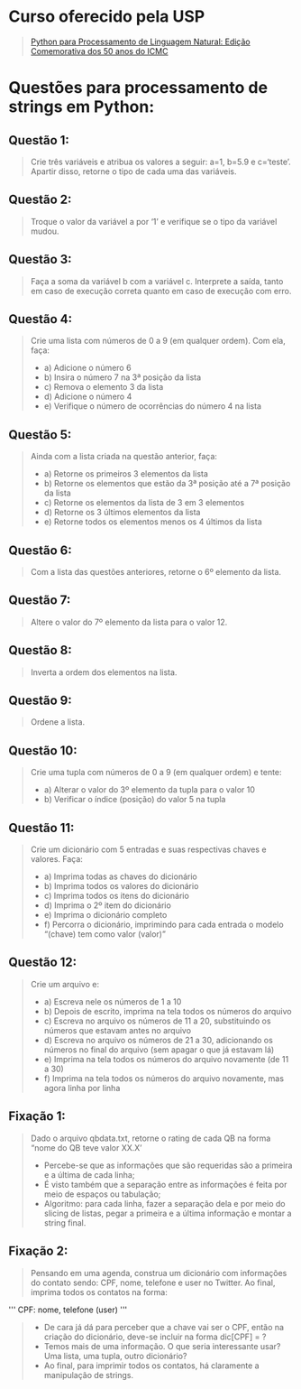 # Curso oferecido pela USP

> [Python para Processamento de Linguagem Natural: Edição Comemorativa dos 50 anos do ICMC](https://cursosextensao.usp.br/course/view.php?id=2721)

# Questões para processamento de strings em Python:

## Questão 1: 

> Crie três variáveis e atribua os valores a seguir: a=1, b=5.9 e c=‘teste’. Apartir disso, retorne o tipo de cada uma das variáveis.

## Questão 2: 

> Troque o valor da variável a por ‘1’ e verifique se o tipo da variável mudou.

## Questão 3:

> Faça a soma da variável b com a variável c. Interprete a saída, tanto em caso de execução correta quanto em caso de execução com erro.

## Questão 4: 

> Crie uma lista com números de 0 a 9 (em qualquer ordem). Com ela, faça:
> * a) Adicione o número 6
> * b) Insira o número 7 na 3ª posição da lista
> * c) Remova o elemento 3 da lista
> * d) Adicione o número 4
> * e) Verifique o número de ocorrências do número 4 na lista

## Questão 5:

> Ainda com a lista criada na questão anterior, faça:
> * a) Retorne os primeiros 3 elementos da lista
> * b) Retorne os elementos que estão da 3ª posição até a 7ª posição da lista
> * c) Retorne os elementos da lista de 3 em 3 elementos
> * d) Retorne os 3 últimos elementos da lista
> * e) Retorne todos os elementos menos os 4 últimos da lista

## Questão 6: 

> Com a lista das questões anteriores, retorne o 6º elemento da lista.

## Questão 7: 

> Altere o valor do 7º elemento da lista para o valor 12.

## Questão 8:

> Inverta a ordem dos elementos na lista.

## Questão 9:

> Ordene a lista.

## Questão 10: 

> Crie uma tupla com números de 0 a 9 (em qualquer ordem) e tente:
> * a) Alterar o valor do 3º elemento da tupla para o valor 10
> * b) Verificar o índice (posição) do valor 5 na tupla

## Questão 11:

> Crie um dicionário com 5 entradas e suas respectivas chaves e valores. Faça:
> * a) Imprima todas as chaves do dicionário
> * b) Imprima todos os valores do dicionário
> * c) Imprima todos os itens do dicionário
> * d) Imprima o 2º item do dicionário
> * e) Imprima o dicionário completo
> * f) Percorra o dicionário, imprimindo para cada entrada o modelo “(chave) tem como valor (valor)”

## Questão 12: 

> Crie um arquivo e:
> * a) Escreva nele os números de 1 a 10
> * b) Depois de escrito, imprima na tela todos os números do arquivo
> * c) Escreva no arquivo os números de 11 a 20, substituindo os números que estavam antes no arquivo
> * d) Escreva no arquivo os números de 21 a 30, adicionando os números no final do arquivo (sem apagar o que já estavam lá)
> * e) Imprima na tela todos os números do arquivo novamente (de 11 a 30)
> * f) Imprima na tela todos os números do arquivo novamente, mas agora linha por linha

## Fixação 1:

> Dado o arquivo qbdata.txt, retorne o rating de cada QB na forma “nome do QB teve valor XX.X’
> * Percebe-se que as informações que são requeridas são a primeira e a última de cada linha;
> * É visto também que a separação entre as informações é feita por meio de espaços ou tabulação;
> * Algoritmo: para cada linha, fazer a separação dela e por meio do slicing de listas, pegar a primeira e a última informação e montar a string final.

## Fixação 2: 

> Pensando em uma agenda, construa um dicionário com informações do contato sendo: CPF, nome, telefone e user no Twitter. Ao final, imprima todos os contatos na forma: 

'''
CPF: nome, telefone (user) 
'''

> * De cara já dá para perceber que a chave vai ser o CPF, então na criação do dicionário, deve-se incluir na forma dic[CPF] = ?
> * Temos mais de uma informação. O que seria interessante usar? Uma lista, uma tupla, outro dicionário?
> * Ao final, para imprimir todos os contatos, há claramente a manipulação de strings.
